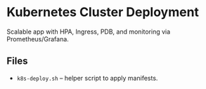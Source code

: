 # Kubernetes Cluster Deployment
Scalable app with HPA, Ingress, PDB, and monitoring via Prometheus/Grafana.

## Files
- `k8s-deploy.sh` – helper script to apply manifests.

